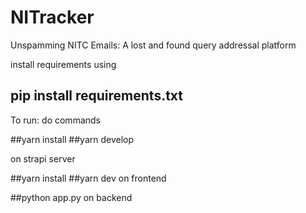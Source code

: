# NITracker
Unspamming NITC Emails: A lost and found query addressal platform

install requirements using 
## pip install requirements.txt

To run: 
do commands

##yarn install 
##yarn develop

on strapi server

##yarn install
##yarn dev
on frontend
 
##python app.py
on 
backend


